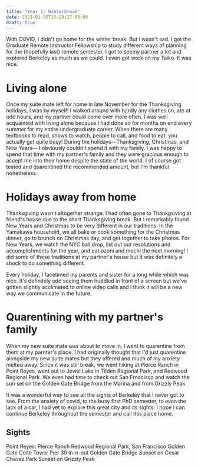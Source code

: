 ```yaml
---
title: "Year 1: Winterbreak"
date: 2021-01-30T15:29:27-08:00
draft: true
---
```

With COVID, I didn't go home for the winter break.  But I wasn't sad.  I got the Graduate Remote Instructor Fellowship to study different ways of planning for the (hopefully last) remote semester.  I got to seemy partner a lot and explored Berkeley as much as we could.  I even got work on my Taiko.  It was nice.
# Living alone
Once my suite mate left for home in late November for the Thanksgiving holidays, I was by myself!  I walked around with hardly any clothes on, ate at odd hours, and my partner could come over more often.  I was well acquainted with living alone because I had done so for months on end every summer for my entire undergraduate career.  When there are many textbooks to read, shows to watch, people to call, and food to eat: you actually get quite busy!  During the holidays&mdash;Thanksgiving, Christmas, and New Years&mdash; I obviously couldn't spend it with my family.  I was happy to spend that time with my partner's family and they were gracious enough to accept me into their home despite the state of the world.  I of course got tested and quarentined the recommended amount, but I'm thankful nonetheless.
# Holidays away from home
Thanksgiving wasn't altogether strange.  I had often gone to Thankgsiving at friend's house due to the short Thanksgiving break.  But I remarkably found New Years and Christmas to be very different in our traditions.  In the Yamakawa household, we all bake or cook something for the Christmas dinner, go to brunch on Christmas day, and get together to take photos.  For New Years, we watch the NYC ball drop, list out our resolutions and accomplishments for the year, and eat ozoni and mochi the next morning!  I did some of these traditions at my partner's house but it was definitely a shock to do something different.  

Every holiday, I facetimed my parents and sister for a long while which was nice.  It's definitely odd seeing them huddled in front of a screen but we've gotten slightly acclimated to online video calls and I think it will be a new way we communicate in the future.
# Quarentining with my partner's family
When my new suite mate was about to move in, I went to quarentine from them at my parnter's place.  I had originally thought that I'd just quarentine alongside my new suite mates but they offered and much of my anxiety melted away.  Since it was still break, we went hiking at Pierce Ranch in Point Reyes, went out to Jewel Lake in Tilden Regional Park, and Redwood Regional Park.  We even had time to check out San Frnacisco and watch the sun set on the Golden Gate Bridge from the Marina and from Grizzly Peak.  

It was a wonderful way to see all the sights of Berkeley that I never got to see.  From the anxiety of covid, to the busy first PhD semester, to even the lack of a car, I had yet to explore this great city and its sights.  I hope I can continue Berkeley throughout the semester and call this place home.

## Sights
Point Reyes: Pierce Ranch
Redwood Regional Park, 
San Francisco
    Golden Gate
    Coite Tower
    Pier 39
    In-n-out
    Golden Gate Bridge
Sunset on Cesar Chavez Park
Sunset on Grizzly Peak


